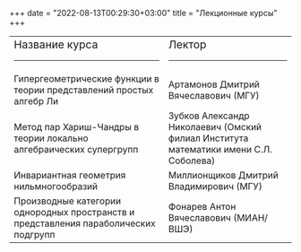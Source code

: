 ﻿+++
date = "2022-08-13T00:29:30+03:00"
title = "Лекционные курсы"
+++

<table class="lectors">
   <col class="col-title">
   <col class="col-name">
<tr>
<td><big>Название курса</big>
<hr class="page-header-hr" /></td>
<td><big>Лектор</big>
<hr class="page-header-hr" /></td>
</tr>

<tr>
<td>Гипергеометрические функции в теории представлений простых алгебр Ли</td>
<td>Артамонов Дмитрий Вячеславович (МГУ)</td>
</tr>

<tr>
<td>Метод пар Хариш-Чандры в теории локально алгебраических супергрупп</td>
<td>Зубков Александр Николаевич (Омский филиал Института математики имени С.Л. Соболева)</td>
</tr>

<tr>
<td>Инвариантная геометрия нильмногообразий</td>
<td>Миллионщиков Дмитрий Владимирович (МГУ)</td>
</tr>

<tr>
<td>Производные категории однородных пространств и представления параболических подгрупп</td>
<td>Фонарев Антон  Вячеславович (МИАН/ВШЭ)</td>
</tr>

<tr>
<!--<td>Слоения, возникающие из конфигураций векторов, двойственность Гейла и момент-угол многообразия</td>
<td>Тарас Панов (МГУ/ВШЭ)</td>-->
</tr>

<tr>
<!--<td>Квадратичные формы и мотивы Чжоу</td>
<td>Виктор Петров (СПбГУ)</td>-->
</tr>
</table>
